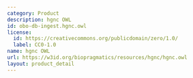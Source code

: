 ```yaml
---
category: Product
description: hgnc OWL
id: obo-db-ingest.hgnc.owl
license:
  id: https://creativecommons.org/publicdomain/zero/1.0/
  label: CC0-1.0
name: hgnc OWL
url: https://w3id.org/biopragmatics/resources/hgnc/hgnc.owl
layout: product_detail
---
```


